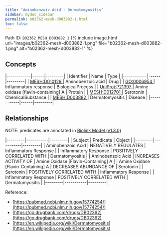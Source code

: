 ```yaml
---
title: "Aminobenzoic Acid - Dermatomyositis"
sidebar: mydoc_sidebar
permalink: b02362-mesh-d003882-1.html
toc: false 
---
```



Path ID: `B02362_MESH_D003882_1`
{% include image.html url="images/b02362-mesh-d003882-1.png" file="b02362-mesh-d003882-1.png" alt="b02362-mesh-d003882-1" %}

## Concepts

|------------|------|---------|
| Identifier | Name | Type    |
|------------|------|---------|
| <a href="https://identifiers.org/MESH:D010129">MESH:D010129 </a> | Aminobenzoic acid | Drug |
| <a href="https://identifiers.org/GO:0006954">GO:0006954 </a> | Inflammatory response | BiologicalProcess |
| <a href="https://identifiers.org/UniProt:P21397">UniProt:P21397 </a> | Amine oxidase [flavin-containing] A | Protein |
| <a href="https://identifiers.org/MESH:D012701">MESH:D012701 </a> | Serotonin | ChemicalSubstance |
| <a href="https://identifiers.org/MESH:D003882">MESH:D003882 </a> | Dermatomyositis | Disease |
|------------|------|---------|

## Relationships


NOTE: predicates are annotated in <a href="https://github.com/biolink/biolink-model/releases/tag/v1.3.0">Biolink Model (v1.3.0)</a>

|---------|-----------|---------|
| Subject | Predicate | Object  |
|---------|-----------|---------|
| Aminobenzoic Acid | NEGATIVELY REGULATES | Inflammatory Response |
| Inflammatory Response | POSITIVELY CORRELATED WITH | Dermatomyositis |
| Aminobenzoic Acid | INCREASES ACTIVITY OF | Amine Oxidase [Flavin-Containing] A |
| Amine Oxidase [Flavin-Containing] A | DECREASES ABUNDANCE OF | Serotonin |
| Serotonin | POSITIVELY CORRELATED WITH | Inflammatory Response |
| Inflammatory Response | POSITIVELY CORRELATED WITH | Dermatomyositis |
|---------|-----------|---------|

Reference: 
  - [https://pubmed.ncbi.nlm.nih.gov/15774254/](https://pubmed.ncbi.nlm.nih.gov/15774254/)
  - [https://go.drugbank.com/drugs/DB02362](https://go.drugbank.com/drugs/DB02362)
  - [https://en.wikipedia.org/wiki/Dermatomyositis](https://en.wikipedia.org/wiki/Dermatomyositis)
